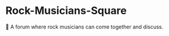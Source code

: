 # Rock-Musicians-Square

:musical_note: A forum where rock musicians can come together and discuss.
